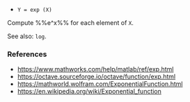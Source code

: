 * `Y = exp (X)`

Compute %%e^x%% for each element of `X`.

See also: `log`.

### References

* https://www.mathworks.com/help/matlab/ref/exp.html
* https://octave.sourceforge.io/octave/function/exp.html
* https://mathworld.wolfram.com/ExponentialFunction.html
* https://en.wikipedia.org/wiki/Exponential_function
